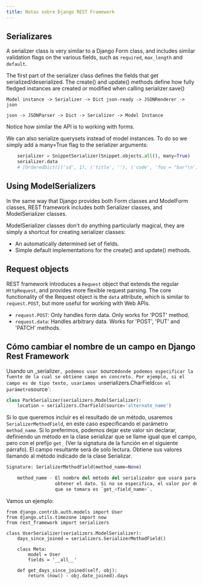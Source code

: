 ```yaml
---
title: Notas sobre Django REST Framework
---
```



## Serializares

A serializer class is very similar to a Django Form class, and includes
similar validation flags on the various fields, such as `required`,
`max_length` and `default`.

The first part of the serializer class defines the fields that get
serialized/deserialized. The create() and update() methods define how
fully fledged instances are created or modified when calling
serializer.save()

```
Model instance -> Serializer -> Dict json-ready -> JSONRenderer ->
json

json -> JSONParser -> Dict -> Serializer -> Model Instance
```

Notice how similar the API is to working with forms.


We can also serialize querysets instead of model instances. To do so we
simply add a many=True flag to the serializer arguments:

```python
    serializer = SnippetSerializer(Snippet.objects.all(), many=True)
    serializer.data
    # [OrderedDict([('id', 1), ('title', ''), ('code', 'foo = "bar"\n'), ('linenos', False), ('language', 'python'), ('style', 'friendly')]), OrderedDict([('id', 2), ('title', ''), ('code', 'print("hello, world")\n'), ('linenos', False), ('language', 'python'), ('style', 'friendly')]), OrderedDict([('id', 3), ('title', ''), ('code', 'print("hello, world")'), ('linenos', False), ('language', 'python'), ('style', 'friendly')])]
```

## Using ModelSerializers

In the same way that Django provides both Form classes and ModelForm
classes, REST framework includes both Serializer classes, and
ModelSerializer classes.

ModelSerializer classes don\'t do anything particularly magical, they
are simply a shortcut for creating serializer classes:

- An automatically determined set of fields.
- Simple default implementations for the create() and update()
    methods.


## Request objects

REST framework introduces a `Request` object that extends the regular
`HttpRequest`, and provides more flexible request parsing. The core
functionality of the Request object is the `data` attribute, which is
similar to `request.POST`, but more useful for working with Web APIs.

- `request.POST`: Only handles form data. Only works for \'POST\'
    method.
- `request.data`: Handles arbitrary data. Works for \'POST\', \'PUT\'
    and \'PATCH\' methods.


## Cómo cambiar el nombre de un campo en Django Rest Framework

Usando un _serializer`, podemos usar `source` donde podemos especificar la
fuente de la cual se obtiene campo en concreto. Por ejemplo, si el campo es de
tipo texto, usaríamos un `serializers.CharField` con el parámetro `source`:

```python
class ParkSerializer(serializers.ModelSerializer):
    location = serializers.CharField(source='alternate_name')
```

Si lo que queremos incluir es el resultado de un método, usaremos
`SerializerMethodField`, en este caso especificando el parámetro `method_name`.
Si lo preferimos, podemos dejar este valor sin declarar, definiendo un método en
la clase serializar que se llame igual que el campo, pero con el prefijo `get_`
(Ver la signatura de la función en el siguiente párrafo). El campo resultante
será de solo lectura. Obtiene sus valores llamando al método indicado de la
clase Serializar. 

```python
Signature: SerializerMethodField(method_name=None)

    method_name - El nombre del método del serializador que usará para
                  obtener el dato. Si no se especifica, el valor por defecto
                  que se tomara es `get_<field_name>`.
```

Vamos un ejemplo:

```
from django.contrib.auth.models import User
from django.utils.timezone import now
from rest_framework import serializers

class UserSerializer(serializers.ModelSerializer):
    days_since_joined = serializers.SerializerMethodField()

    class Meta:
        model = User
        fields = '__all__'

    def get_days_since_joined(self, obj):
        return (now() - obj.date_joined).days
```

